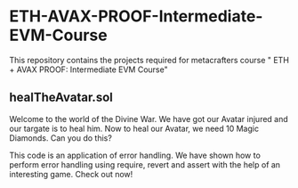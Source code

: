 # ETH-AVAX-PROOF-Intermediate-EVM-Course
This repository contains the projects required for metacrafters course " ETH + AVAX PROOF: Intermediate EVM Course"

## healTheAvatar.sol
Welcome to the world of the Divine War. We have got our Avatar injured and our targate is to heal him. Now to heal our Avatar, we need 10 Magic Diamonds. Can you do this? 

This code is an application of error handling. We have shown how to perform error handling using require, revert and assert with the help of an interesting game. Check out now!
